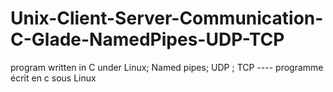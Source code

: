 # Unix-Client-Server-Communication-C-Glade-NamedPipes-UDP-TCP
program written in C under Linux; Named pipes; UDP ; TCP ---- programme écrit en c sous Linux
